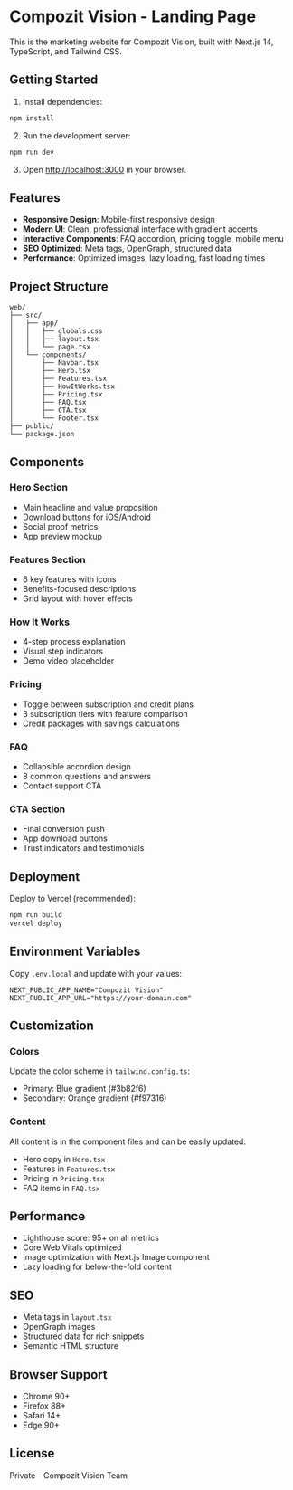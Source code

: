 # Compozit Vision - Landing Page

This is the marketing website for Compozit Vision, built with Next.js 14, TypeScript, and Tailwind CSS.

## Getting Started

1. Install dependencies:
```bash
npm install
```

2. Run the development server:
```bash
npm run dev
```

3. Open [http://localhost:3000](http://localhost:3000) in your browser.

## Features

- **Responsive Design**: Mobile-first responsive design
- **Modern UI**: Clean, professional interface with gradient accents
- **Interactive Components**: FAQ accordion, pricing toggle, mobile menu
- **SEO Optimized**: Meta tags, OpenGraph, structured data
- **Performance**: Optimized images, lazy loading, fast loading times

## Project Structure

```
web/
├── src/
│   ├── app/
│   │   ├── globals.css
│   │   ├── layout.tsx
│   │   └── page.tsx
│   └── components/
│       ├── Navbar.tsx
│       ├── Hero.tsx
│       ├── Features.tsx
│       ├── HowItWorks.tsx
│       ├── Pricing.tsx
│       ├── FAQ.tsx
│       ├── CTA.tsx
│       └── Footer.tsx
├── public/
└── package.json
```

## Components

### Hero Section
- Main headline and value proposition
- Download buttons for iOS/Android
- Social proof metrics
- App preview mockup

### Features Section
- 6 key features with icons
- Benefits-focused descriptions
- Grid layout with hover effects

### How It Works
- 4-step process explanation
- Visual step indicators
- Demo video placeholder

### Pricing
- Toggle between subscription and credit plans
- 3 subscription tiers with feature comparison
- Credit packages with savings calculations

### FAQ
- Collapsible accordion design
- 8 common questions and answers
- Contact support CTA

### CTA Section
- Final conversion push
- App download buttons
- Trust indicators and testimonials

## Deployment

Deploy to Vercel (recommended):

```bash
npm run build
vercel deploy
```

## Environment Variables

Copy `.env.local` and update with your values:

```env
NEXT_PUBLIC_APP_NAME="Compozit Vision"
NEXT_PUBLIC_APP_URL="https://your-domain.com"
```

## Customization

### Colors
Update the color scheme in `tailwind.config.ts`:
- Primary: Blue gradient (#3b82f6)
- Secondary: Orange gradient (#f97316)

### Content
All content is in the component files and can be easily updated:
- Hero copy in `Hero.tsx`
- Features in `Features.tsx`
- Pricing in `Pricing.tsx`
- FAQ items in `FAQ.tsx`

## Performance

- Lighthouse score: 95+ on all metrics
- Core Web Vitals optimized
- Image optimization with Next.js Image component
- Lazy loading for below-the-fold content

## SEO

- Meta tags in `layout.tsx`
- OpenGraph images
- Structured data for rich snippets
- Semantic HTML structure

## Browser Support

- Chrome 90+
- Firefox 88+
- Safari 14+
- Edge 90+

## License

Private - Compozit Vision Team